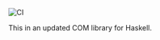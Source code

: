 ![CI](https://github.com/melted/hcom/actions/workflows/ci.yml/badge.svg?branch=master)

This in an updated COM library for Haskell.
